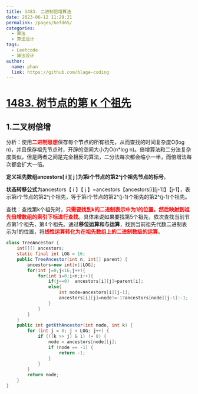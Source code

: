 ```yaml
---
title: 1483. 二进制倍增算法
date: 2023-06-12 11:29:21
permalink: /pages/6efd65/
categories:
  - 算法
  - 算法设计
tags:
  - Leetcode
  - 算法设计
author: 
  name: phan
  link: https://github.com/blage-coding
---
```

# [1483. 树节点的第 K 个祖先](https://leetcode.cn/problems/kth-ancestor-of-a-tree-node/)

## 1.二叉树倍增

分析：使用<font color="red">**二进制思想**</font>保存每个节点的所有祖先，从而查找的时间复杂度O(log n)，并且保存祖先节点时，开辟的空间大小为O(n*log n)。倍增算法和二分法复杂度类似，但是两者之间是完全相反的算法，二分法每次都会缩小一半，而倍增法每次都会扩大一倍。

**定义祖先数组ancestors\[ i \]\[ j \]为第i个节点的第2^j个祖先节点的标号**。

**状态转移公式**为ancestors【 i 】【 j 】=ancestors【ancestors\[i\]\[j-1\]】【j-1】，表示第i个节点的第2\^j个祖先，等于第i个节点的第2\^(j-1)个祖先的第2\^(j-1)个祖先。

查找：查找第k个祖先时，<font color="red">**只需要找到k的二进制表示中为1的位置，然后映射到祖先倍增数组的索引下标进行查找**</font>。具体来说如果要找第5个祖先，依次查找当前节点第1个祖先，第4个祖先。通过**移位运算和与运算**，找到当前祖先代数二进制表示为1的位置，将<font color="red">**线性运算转化为在祖先数组上的二进制数级的运算**</font>。

```java
class TreeAncestor {
    int[][] ancestors;
    static final int LOG = 16;
    public TreeAncestor(int n, int[] parent) {
        ancestors=new int[n][LOG];
        for(int j=0;j<16;j++){
            for(int i=0;i<n;i++){
                if(j==0)  ancestors[i][j]=parent[i];
                else{
                    int node=ancestors[i][j-1];
                    ancestors[i][j]=node!=-1?ancestors[node][j-1]:-1;
                }
            }
        }
    }
    public int getKthAncestor(int node, int k) {
        for (int j = 0; j < LOG; j++) {
            if (((k >> j) & 1) != 0) {
                node = ancestors[node][j];
                if (node == -1) {
                    return -1;
                }
            }
        }
        return node;
    }
}
```

